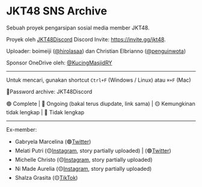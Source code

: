 # JKT48 SNS Archive

Sebuah proyek pengarsipan sosial media member JKT48.

Proyek oleh [JKT48Discord](https://twitter.com/JKT48Discord) Discord Invite: https://invite.gg/jkt48.

Uploader: boimeiji ([@hirolasaa](https://twitter.com/hirolasaa)) dan Christian Elbrianno ([@penguinwota](https://twitter.com/penguinwota))

Sponsor OneDrive oleh: [@KucingMasjidRY](https://twitter.com/KucingMasjidRY)

-----------


Untuk mencari, gunakan shortcut `Ctrl+F` (Windows / Linux) atau `⌘+F` (Mac)

🔐Password archive: JKT48Discord

🟢 Complete | 🔵 Ongoing (bakal terus diupdate, link sama) | 🟡 Kemungkinan tidak lengkap | 🔴 Tidak lengkap

------------

Ex-member:

- Gabryela Marcelina (🟢[Twitter](https://1drv.ms/u/s!At0yKdjMPQCyg0_iYdNqyBSraS9x?e=NKj9zr))
- Melati Putri (🟡[Instagram](https://1drv.ms/u/s!At0yKdjMPQCyxH_z1kHvWaGJQjsn?e=VLEhqt), story partially uploaded) | (🟢[Twitter](https://1drv.ms/u/s!At0yKdjMPQCya5nf-LsQ2kBgEvQ?e=gdHU8c))
- Michelle Christo (🟡[Instagram](https://1drv.ms/u/s!At0yKdjMPQCyyweEXpD6ur9SyUrg?e=E4Anm2), story partially uploaded)
- Ni Made Aurelia (🟡[Instagram](https://1drv.ms/u/s!At0yKdjMPQCywjCfdwQrXKzXAjzY?e=rEZT8o), story partially uploaded)
- Shalza Grasita (🟡[TikTok](https://1drv.ms/u/s!At0yKdjMPQCygzjZpSqcrSXvOKT2?e=8pkkQL))
